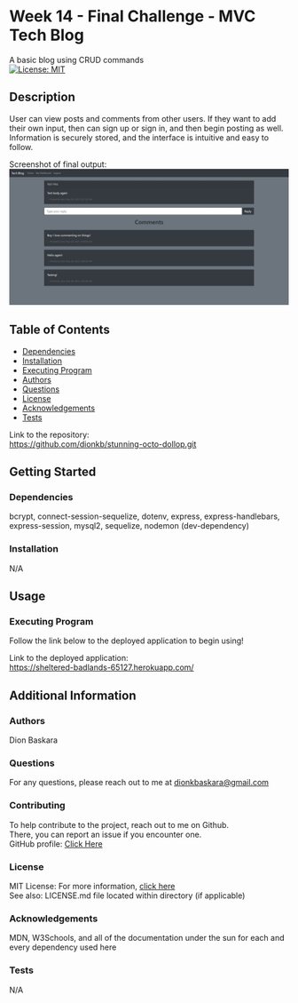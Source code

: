 # Week 14 - Final Challenge - MVC Tech Blog

  A basic blog using CRUD commands  
  [![License: MIT](https://img.shields.io/badge/License-MIT-yellow.svg)](https://opensource.org/licenses/MIT)

  ## Description

  User can view posts and comments from other users. If they want to add their own input, then can sign up or sign in, and then begin posting as well. Information is securely stored, and the interface is intuitive and easy to follow.

  Screenshot of final output:  
  ![screenshot or gif](./.\assets\Screenshot.jpg)

  ## Table of Contents
  * [Dependencies](#dependencies)
  * [Installation](#installation)
  * [Executing Program](#execution)
  * [Authors](#authors)
  * [Questions](#questions)
  * [License](#license)
  * [Acknowledgements](#acknowledgements)
  * [Tests](#tests)

  Link to the repository:  
  https://github.com/dionkb/stunning-octo-dollop.git

  ## Getting Started

  ### Dependencies
  bcrypt, connect-session-sequelize, dotenv, express, express-handlebars, express-session, mysql2, sequelize, nodemon (dev-dependency)

  ### Installation
  N/A

  ## Usage

  ### Executing Program
  Follow the link below to the deployed application to begin using!
  
  Link to the deployed application:  
  https://sheltered-badlands-65127.herokuapp.com/

  ## Additional Information

  ### Authors
  Dion Baskara

  ### Questions
  For any questions, please reach out to me at dionkbaskara@gmail.com

  ### Contributing
  To help contribute to the project, reach out to me on Github.  
  There, you can report an issue if you encounter one.  
  GitHub profile: <a href="https://github.com/dionkb">Click Here</a>

  ### License  
  MIT License: For more information,  <a href="https://opensource.org/license/mit/">click here</a>  
  See also: LICENSE.md file located within directory (if applicable) 

  ### Acknowledgements
  MDN, W3Schools, and all of the documentation under the sun for each and every dependency used here

  ### Tests
  N/A
  